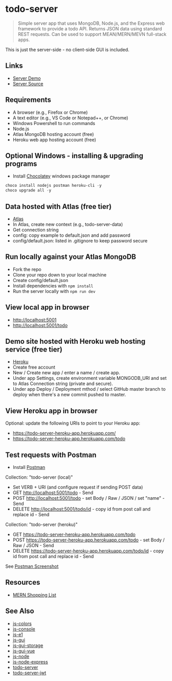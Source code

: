 # todo-server

> Simple server app that uses MongoDB, Node.js, and the Express web framework to provide a todo API.
Returns JSON data using standard REST requests. Can be used to support MEAN/MERN/MEVN full-stack apps.

This is just the server-side - no client-side GUI is included.

## Links

- [Server Demo](https://todo-server-heroku-app.herokuapp.com/)
- [Server Source](https://github.com/profcase/todo-server)

## Requirements

- A browser (e.g., Firefox or Chrome)
- A text editor (e.g., VS Code or Notepad++, or Chrome)
- Windows Powershell to run commands
- Node.js
- Atlas MongoDB hosting account (free)
- Heroku web app hosting account (free)

## Optional Windows - installing & upgrading programs

- Install [Chocolatey](https://chocolatey.org/) windows package manager

```Powershell
choco install nodejs postman heroku-cli -y
choco upgrade all -y
```

## Data hosted with Atlas (free tier)

- [Atlas](https://www.mongodb.com/cloud/atlas)
- In Atlas, create new context (e.g., todo-server-data)
- Get connection string
- config: copy example to default.json and add password
- config/default.json: listed in .gitignore to keep password secure

## Run locally against your Atlas MongoDB

- Fork the repo
- Clone your repo down to your local machine
- Create config/default.json
- Install dependencies with `npm install`
- Run the server locally with `npm run dev`

## View local app in browser

- <http://localhost:5001>
- <http://localhost:5001/todo>

## Demo site hosted with Heroku web hosting service (free tier)

- [Heroku](https://www.heroku.com/)
- Create free account
- New / Create new app / enter a name / create app.
- Under app Settings, create environment variable MONGODB_URI and set to Atlas Connection string (private and secure).
- Under app Deploy / Deployment mthod / select GitHub master branch to deploy when there's a new commit pushed to master.

## View Heroku app in browser

Optional: update the following URIs to point to your Heroku app:

- <https://todo-server-heroku-app.herokuapp.com/>
- <https://todo-server-heroku-app.herokuapp.com/todo>

## Test requests with Postman

- Install [Postman](https://www.getpostman.com/)

Collection: "todo-server (local)"

- Set VERB + URI (and configure request if sending POST data)
- GET <http://localhost:5001/todo> - Send
- POST <http://localhost:5001/todo> - set Body / Raw / JSON / set "name" - Send
- DELETE <http://localhost:5001/todo/id> - copy id from post call and replace id - Send

Collection: "todo-server (heroku)"

- GET <https://todo-server-heroku-app.herokuapp.com/todo>
- POST <https://todo-server-heroku-app.herokuapp.com/todo> - set Body / Raw / JSON - Send
- DELETE <https://todo-server-heroku-app.herokuapp.com/todo/id> - copy id from post call and replace id - Send

See [Postman Screenshot](docs/postman.PNG)

## Resources

- [MERN Shopping List](https://github.com/bradtraversy/mern_shopping_list)

## See Also

- [js-colors](https://github.com/profcase/js-colors)
- [js-console](https://github.com/profcase/js-console)
- [js-e1](https://github.com/profcase/js-e1)
- [js-gui](https://github.com/profcase/js-gui)
- [js-gui-storage](https://github.com/profcase/js-gui-storage)
- [js-gui-vue](https://github.com/denisecase/js-gui-vue)
- [js-node](https://github.com/denisecase/js-node)
- [js-node-express](https://github.com/denisecase/js-node-express)
- [todo-server](https://github.com/profcase/todo-server)
- [todo-server-jwt](https://github.com/profcase/todo-server-jwt)

